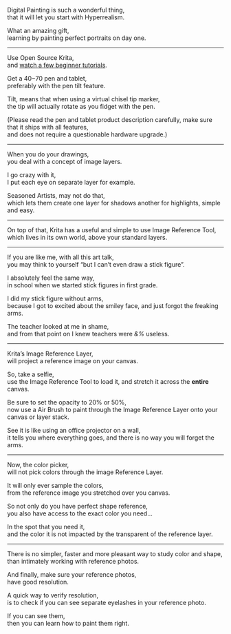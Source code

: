 Digital Painting is such a wonderful thing,\
that it will let you start with Hyperrealism.

What an amazing gift,\
learning by painting perfect portraits on day one.

---

Use Open Source Krita,\
and [watch a few beginner tutorials](https://www.youtube.com/results?search_query=Krita+Tutorial).

Get a $40-$70 pen and tablet,\
preferably with the pen tilt feature.

Tilt, means that when using a virtual chisel tip marker,\
the tip will actually rotate as you fidget with the pen.

(Please read the pen and tablet product description carefully, make sure that it ships with all features,\
and does not require a questionable hardware upgrade.)

---

When you do your drawings,\
you deal with a concept of image layers.

I go crazy with it,\
I put each eye on separate layer for example.

Seasoned Artists, may not do that,\
which lets them create one layer for shadows another for highlights, simple and easy.

---

On top of that, Krita has a useful and simple to use Image Reference Tool,\
which lives in its own world, above your standard layers.

---

If you are like me, with all this art talk,\
you may think to yourself “but I can’t even draw a stick figure”.

I absolutely feel the same way,\
in school when we started stick figures in first grade.

I did my stick figure without arms,\
because I got to excited about the smiley face, and just forgot the freaking arms.

The teacher looked at me in shame,\
and from that point on I knew teachers were *&%* useless.

---

Krita’s Image Reference Layer,\
will project a reference image on your canvas.

So, take a selfie,\
use the Image Reference Tool to load it, and stretch it across the **entire** canvas.

Be sure to set the opacity to 20% or 50%,\
now use a Air Brush to paint through the Image Reference Layer onto your canvas or layer stack.

See it is like using an office projector on a wall,\
it tells you where everything goes, and there is no way you will forget the arms.

---

Now, the color picker,\
will not pick colors through the image Reference Layer.

It will only ever sample the colors,\
from the reference image you stretched over you canvas.

So not only do you have perfect shape reference,\
you also have access to the exact color you need...

In the spot that you need it,\
and the color it is not impacted by the transparent of the reference layer.

---

There is no simpler, faster and more pleasant way to study color and shape,\
than intimately working with reference photos.

And finally, make sure your reference photos,\
have good resolution.

A quick way to verify resolution,\
is to check if you can see separate eyelashes in your reference photo.

If you can see them,\
then you can learn how to paint them right.
